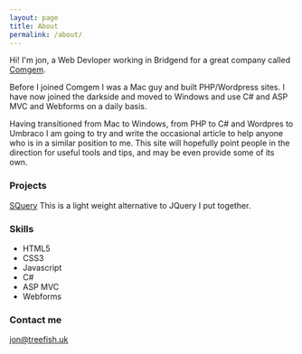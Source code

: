```yaml
---
layout: page
title: About
permalink: /about/
---
```


Hi! I'm jon, a Web Devloper working in Bridgend for a great company called [Comgem](comgem.com). 

Before I joined Comgem I was a Mac guy and built PHP/Wordpress sites. I have now joined the darkside and moved to Windows and use C# and ASP MVC and Webforms on a daily basis.

Having transitioned from Mac to Windows, from PHP to C# and Wordpres to Umbraco I am going to try and write the occasional article to help anyone who is in a similar position to me. This site will hopefully point people in the direction for useful tools and tips, and may be even provide some of its own.

### Projects

[SQuery](http://treefishuk.github.io/SQuery)
This is a light weight alternative to JQuery I put together.

### Skills

* HTML5
* CSS3
* Javascript
* C#
* ASP MVC
* Webforms

### Contact me

[jon@treefish.uk](mailto:jon@treefish.uk)